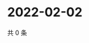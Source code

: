# 2022-02-02

共 0 条

<!-- BEGIN WEIBO -->
<!-- 最后更新时间 Wed Feb 02 2022 15:13:11 GMT+0800 (China Standard Time) -->

<!-- END WEIBO -->
